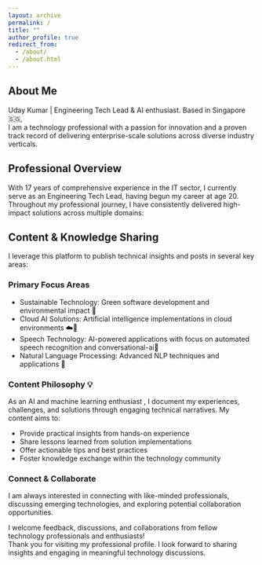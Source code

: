 ```yaml
---
layout: archive
permalink: /
title: ""
author_profile: true
redirect_from: 
  - /about/
  - /about.html
---
```


<!-- ![screenshot](/images/aboutme/profile.jpeg) -->
  <!-- <a href="https://github.com/uday160386"><i class="fab fa-fw fa-github icon-pad-right" aria-hidden="true" style="font-size:25px"></i></a>
  <a href="https://www.linkedin.com/in/bkvudaykumar/"><i class="fab fa-fw fa-linkedin icon-pad-right" aria-hidden="true" style="font-size:25px"></i></a>
  <a href="https://www.instagram.com/vukclicks/"><i class="fab fa-fw fa-instagram icon-pad-right" aria-hidden="true" style="font-size:25px"></i></a> -->

## About Me
Uday Kumar | Engineering Tech Lead & AI enthusiast.
Based in Singapore 🇸🇬, <br>I am a technology professional with a passion for innovation and a proven track record of delivering enterprise-scale solutions across diverse industry verticals.

## Professional Overview 
With 17 years of comprehensive experience in the IT sector, I currently serve as an Engineering Tech Lead, having begun my career at age 20. Throughout my professional journey, I have consistently delivered high-impact solutions across multiple domains:

## Content & Knowledge Sharing 
I leverage this platform to publish technical insights and posts in several key areas:
### Primary Focus Areas 

- Sustainable Technology: Green software development and environmental impact 🌱
- Cloud AI Solutions: Artificial intelligence implementations in cloud environments ☁️🤖
- Speech Technology: AI-powered applications with focus on automated speech recognition and conversational-ai🎤
- Natural Language Processing: Advanced NLP techniques and applications 💬

### Content Philosophy 💡
As an AI and machine learning enthusiast , I document my experiences, challenges, and solutions through engaging technical narratives. My content aims to:

- Provide practical insights from hands-on experience 
- Share lessons learned from solution implementations 
- Offer actionable tips and best practices 
- Foster knowledge exchange within the technology community 



### Connect & Collaborate 
I am always interested in connecting with like-minded professionals, discussing emerging technologies, and exploring potential collaboration opportunities. 

I welcome feedback, discussions, and collaborations from fellow technology professionals and enthusiasts! 
<br>Thank you for visiting my professional profile. I look forward to sharing insights and engaging in meaningful technology discussions. 


[Github]: https://github.com/uday160386/
[LinkedIn]: https://www.linkedin.com/in/bkvudaykumar/
[Instagram]: https://www.instagram.com/vukclicks/
[VUKCLICKS]: http://www.vukclicks.com

